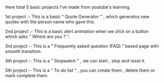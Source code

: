 Here total 5 basic projects I've made from youtube's learning.


1st project :- This is a basic " Quote Generator " , which generatos new quotes with the person name who gave this.

2nd project :- This is a basic alert animation when we click on a button which asks " Where are you ? ".

3rd project :- This is a " Frequently asked question (FAQ) " based page with smooth transition.

4th project :- This is a " Stopwatch " , we can start , stop and reset it.

5th project :- This is a " To-do list " , you can create them , delete them or mark complete them. 
